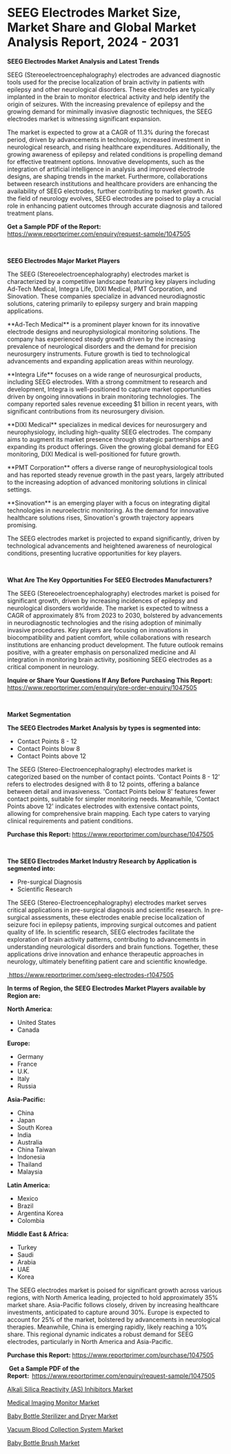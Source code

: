 <p><h1>SEEG Electrodes Market Size, Market Share and Global Market Analysis Report, 2024 - 2031</h1></p><p><strong>SEEG Electrodes Market Analysis and Latest Trends</strong></p>
<p><p>SEEG (Stereoelectroencephalography) electrodes are advanced diagnostic tools used for the precise localization of brain activity in patients with epilepsy and other neurological disorders. These electrodes are typically implanted in the brain to monitor electrical activity and help identify the origin of seizures. With the increasing prevalence of epilepsy and the growing demand for minimally invasive diagnostic techniques, the SEEG electrodes market is witnessing significant expansion.</p><p>The market is expected to grow at a CAGR of 11.3% during the forecast period, driven by advancements in technology, increased investment in neurological research, and rising healthcare expenditures. Additionally, the growing awareness of epilepsy and related conditions is propelling demand for effective treatment options. Innovative developments, such as the integration of artificial intelligence in analysis and improved electrode designs, are shaping trends in the market. Furthermore, collaborations between research institutions and healthcare providers are enhancing the availability of SEEG electrodes, further contributing to market growth. As the field of neurology evolves, SEEG electrodes are poised to play a crucial role in enhancing patient outcomes through accurate diagnosis and tailored treatment plans.</p></p>
<p><strong>Get a Sample PDF of the Report:&nbsp;</strong> <a href="https://www.reportprimer.com/enquiry/request-sample/1047505">https://www.reportprimer.com/enquiry/request-sample/1047505</a></p>
<p>&nbsp;</p>
<p><strong>SEEG Electrodes Major Market Players</strong></p>
<p><p>The SEEG (Stereoelectroencephalography) electrodes market is characterized by a competitive landscape featuring key players including Ad-Tech Medical, Integra Life, DIXI Medical, PMT Corporation, and Sinovation. These companies specialize in advanced neurodiagnostic solutions, catering primarily to epilepsy surgery and brain mapping applications.</p><p>**Ad-Tech Medical** is a prominent player known for its innovative electrode designs and neurophysiological monitoring solutions. The company has experienced steady growth driven by the increasing prevalence of neurological disorders and the demand for precision neurosurgery instruments. Future growth is tied to technological advancements and expanding application areas within neurology.</p><p>**Integra Life** focuses on a wide range of neurosurgical products, including SEEG electrodes. With a strong commitment to research and development, Integra is well-positioned to capture market opportunities driven by ongoing innovations in brain monitoring technologies. The company reported sales revenue exceeding $1 billion in recent years, with significant contributions from its neurosurgery division.</p><p>**DIXI Medical** specializes in medical devices for neurosurgery and neurophysiology, including high-quality SEEG electrodes. The company aims to augment its market presence through strategic partnerships and expanding its product offerings. Given the growing global demand for EEG monitoring, DIXI Medical is well-positioned for future growth.</p><p>**PMT Corporation** offers a diverse range of neurophysiological tools and has reported steady revenue growth in the past years, largely attributed to the increasing adoption of advanced monitoring solutions in clinical settings.</p><p>**Sinovation** is an emerging player with a focus on integrating digital technologies in neuroelectric monitoring. As the demand for innovative healthcare solutions rises, Sinovation's growth trajectory appears promising.</p><p>The SEEG electrodes market is projected to expand significantly, driven by technological advancements and heightened awareness of neurological conditions, presenting lucrative opportunities for key players.</p></p>
<p>&nbsp;</p>
<p><strong>What Are The Key Opportunities For SEEG Electrodes Manufacturers?</strong></p>
<p><p>The SEEG (Stereoelectroencephalography) electrodes market is poised for significant growth, driven by increasing incidences of epilepsy and neurological disorders worldwide. The market is expected to witness a CAGR of approximately 8% from 2023 to 2030, bolstered by advancements in neurodiagnostic technologies and the rising adoption of minimally invasive procedures. Key players are focusing on innovations in biocompatibility and patient comfort, while collaborations with research institutions are enhancing product development. The future outlook remains positive, with a greater emphasis on personalized medicine and AI integration in monitoring brain activity, positioning SEEG electrodes as a critical component in neurology.</p></p>
<p><strong>Inquire or Share Your Questions If Any Before Purchasing This Report:</strong> <a href="https://www.reportprimer.com/enquiry/pre-order-enquiry/1047505">https://www.reportprimer.com/enquiry/pre-order-enquiry/1047505</a></p>
<p>&nbsp;</p>
<p><strong>Market Segmentation</strong></p>
<p><strong>The SEEG Electrodes Market Analysis by types is segmented into:</strong></p>
<p><ul><li>Contact Points 8 - 12</li><li>Contact Points blow 8</li><li>Contact Points above 12</li></ul></p>
<p><p>The SEEG (Stereo-Electroencephalography) electrodes market is categorized based on the number of contact points. 'Contact Points 8 - 12' refers to electrodes designed with 8 to 12 points, offering a balance between detail and invasiveness. 'Contact Points below 8' features fewer contact points, suitable for simpler monitoring needs. Meanwhile, 'Contact Points above 12' indicates electrodes with extensive contact points, allowing for comprehensive brain mapping. Each type caters to varying clinical requirements and patient conditions.</p></p>
<p><strong>Purchase this Report:&nbsp;</strong><a href="https://www.reportprimer.com/purchase/1047505">https://www.reportprimer.com/purchase/1047505</a></p>
<p>&nbsp;</p>
<p><strong>The SEEG Electrodes Market Industry Research by Application is segmented into:</strong></p>
<p><ul><li>Pre-surgical Diagnosis</li><li>Scientific Research</li></ul></p>
<p><p>The SEEG (Stereo-Electroencephalography) electrodes market serves critical applications in pre-surgical diagnosis and scientific research. In pre-surgical assessments, these electrodes enable precise localization of seizure foci in epilepsy patients, improving surgical outcomes and patient quality of life. In scientific research, SEEG electrodes facilitate the exploration of brain activity patterns, contributing to advancements in understanding neurological disorders and brain functions. Together, these applications drive innovation and enhance therapeutic approaches in neurology, ultimately benefiting patient care and scientific knowledge.</p></p>
<p><a href="https://www.reportprimer.com/seeg-electrodes-r1047505">&nbsp;https://www.reportprimer.com/seeg-electrodes-r1047505</a></p>
<p><strong>In terms of Region, the SEEG Electrodes Market Players available by Region are:</strong></p>
<p>
    <p> <strong> North America: </strong>
        <ul>
            <li>United States</li>
            <li>Canada</li>
        </ul>
        </p> 
    <p> <strong> Europe: </strong>
        <ul>
            <li>Germany</li>
            <li>France</li>
            <li>U.K.</li>
            <li>Italy</li>
            <li>Russia</li>
        </ul>
        </p> 
    <p> <strong> Asia-Pacific: </strong>
        <ul>
            <li>China</li>
            <li>Japan</li>
            <li>South Korea</li>
            <li>India</li>
            <li>Australia</li>
            <li>China Taiwan</li>
            <li>Indonesia</li>
            <li>Thailand</li>
            <li>Malaysia</li>
        </ul>
        </p> 
    <p> <strong> Latin America: </strong>
        <ul>
            <li>Mexico</li>
            <li>Brazil</li>
            <li>Argentina Korea</li>
            <li>Colombia</li>
        </ul>
        </p> 
    <p> <strong> Middle East & Africa: </strong>
        <ul>
            <li>Turkey</li>
            <li>Saudi</li>
            <li>Arabia</li>
            <li>UAE</li>
            <li>Korea</li>
        </ul>
    </p>
    </p>
<p><p>The SEEG electrodes market is poised for significant growth across various regions, with North America leading, projected to hold approximately 35% market share. Asia-Pacific follows closely, driven by increasing healthcare investments, anticipated to capture around 30%. Europe is expected to account for 25% of the market, bolstered by advancements in neurological therapies. Meanwhile, China is emerging rapidly, likely reaching a 10% share. This regional dynamic indicates a robust demand for SEEG electrodes, particularly in North America and Asia-Pacific.</p></p>
<p><strong>Purchase this Report: </strong><a href="https://www.reportprimer.com/purchase/1047505">https://www.reportprimer.com/purchase/1047505</a></p>
<p>&nbsp;<strong>Get a Sample PDF of the Report:&nbsp;&nbsp;</strong><a href="https://www.reportprimer.com/enquiry/request-sample/1047505">https://www.reportprimer.com/enquiry/request-sample/1047505</a></p>
<p><strong></strong></p>
<p><p><a href="https://issuu.com/reportprime-2/docs/alkali-silica-reactivity-as-inhibit_ef76f1ac138ad2">​Alkali Silica Reactivity (AS) Inhibitors Market</a></p><p><a href="https://www.linkedin.com/pulse/comprehensive-look-product-type-under-229-inch230269-inch270419-opevc">Medical Imaging Monitor Market</a></p><p><a href="https://medium.com/@giygjksk10/what-is-driving-the-global-baby-bottle-sterilizer-and-dryer-market-b7803daee8db?postPublishedType=repub">Baby Bottle Sterilizer and Dryer Market</a></p><p><a href="https://www.linkedin.com/pulse/global-vacuum-blood-collection-system-market-trends-insights-zxk0e">Vacuum Blood Collection System Market</a></p><p><a href="https://medium.com/@giygjksk10/global-baby-bottle-brush-market-opportunities-and-forecast-for-period-from-2024-to-2031-c407ce3847a0?postPublishedType=repub">Baby Bottle Brush Market</a></p></p>